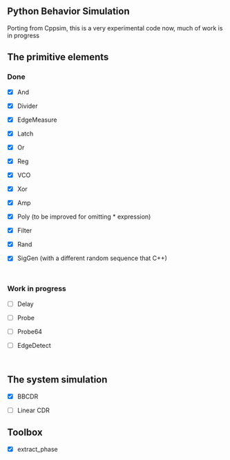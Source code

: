 ## Python Behavior Simulation

Porting from Cppsim, this is a very experimental code now, much of work is in progress



## The primitive elements

### Done

- [x] And

- [x] Divider

- [x] EdgeMeasure

- [x] Latch

- [x] Or

- [x] Reg

- [x] VCO

- [x] Xor

- [x] Amp

- [x] Poly (to be improved for omitting * expression)

- [x] Filter

- [x] Rand

- [x] SigGen (with a different random sequence that C++)

      ​

### Work in progress

- [ ] Delay

- [ ] Probe

- [ ] Probe64

- [ ] EdgeDetect

      ​

## The system simulation

- [x] BBCDR
- [ ] Linear CDR


## Toolbox
- [x] extract_phase